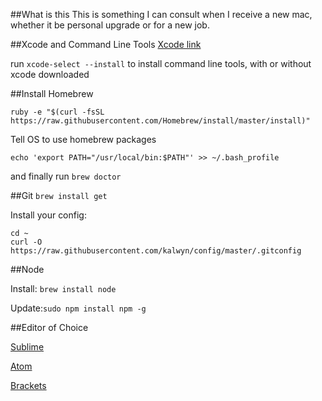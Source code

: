 ##What is this
This is something I can consult when I receive a new mac, whether it be personal upgrade or for a new job.

##Xcode and Command Line Tools
[Xcode link](https://itunes.apple.com/us/app/xcode/id497799835?mt=12)

run ```xcode-select --install``` to install command line tools, with or without xcode downloaded

##Install Homebrew

```
ruby -e "$(curl -fsSL https://raw.githubusercontent.com/Homebrew/install/master/install)"
```

Tell OS to use homebrew packages
```
echo 'export PATH="/usr/local/bin:$PATH"' >> ~/.bash_profile
```

and finally run
```brew doctor```

##Git
```brew install get```

Install your config:
```
cd ~
curl -O https://raw.githubusercontent.com/kalwyn/config/master/.gitconfig
```
##Node

Install: ```brew install node```

Update:``` sudo npm install npm -g ```

##Editor of Choice

[Sublime](http://www.sublimetext.com/3)

[Atom](https://atom.io/)

[Brackets](http://brackets.io/)

